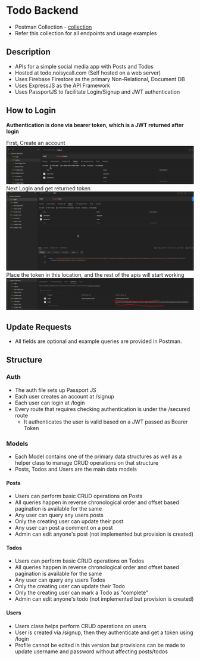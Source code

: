 # Todo Backend
- Postman Collection - [collection](https://www.postman.com/noisycall/workspace/cutshortbackend/collection/7984119-c837e750-feb9-40d1-b88e-e3b2038dd65c?action=share&creator=7984119)
- Refer this collection for all endpoints and usage examples
## Description
- APIs for a simple social media app with Posts and Todos
- Hosted at todo.noisycall.com (Self hosted on a web server)
- Uses Firebase Firestore as the primary Non-Relational, Document DB
- Uses ExpressJS as the API Framework
- Uses PassportJS to facilitate Login/Signup and JWT authentication

## How to Login
**Authentication is done via bearer token, which is a JWT returned after login**

First, Create an account
![img.png](docs/img.png)
Next Login and get returned token
![img_1.png](docs/img_1.png)
Place the token in this location, and the rest of the apis will start working
![img_2.png](docs/img_2.png)

## Update Requests
- All fields are optional and example queries are provided in Postman.

## Structure
### Auth
- The auth file sets up Passport JS
- Each user creates an account at /signup
- Each user can login at /login
- Every route that requires checking authentication is under the /secured route
  - It authenticates the user is valid based on a JWT passed as Bearer Token
### Models
- Each Model contains one of the primary data structures as well as a helper class to manage CRUD operations on that structure
- Posts, Todos and Users are the main data models
#### Posts
- Users can perform basic CRUD operations on Posts
- All queries happen in reverse chronological order and offset based pagination is available for the same
- Any user can query any users posts
- Only the creating user can update their post
- Any user can post a comment on a post
- Admin can edit anyone's post (not implemented but provision is created) 

#### Todos
- Users can perform basic CRUD operations on Todos
- All queries happen in reverse chronological order and offset based pagination is available for the same
- Any user can query any users Todos
- Only the creating user can update their Todo
- Only the creating user can mark a Todo as "complete"
- Admin can edit anyone's todo (not implemented but provision is created)

#### Users
- Users class helps perform CRUD operations on users
- User is created via /signup, then they authenticate and get a token using /login
- Profile cannot be edited in this version but provisions can be made to update username and password without affecting posts/todos

